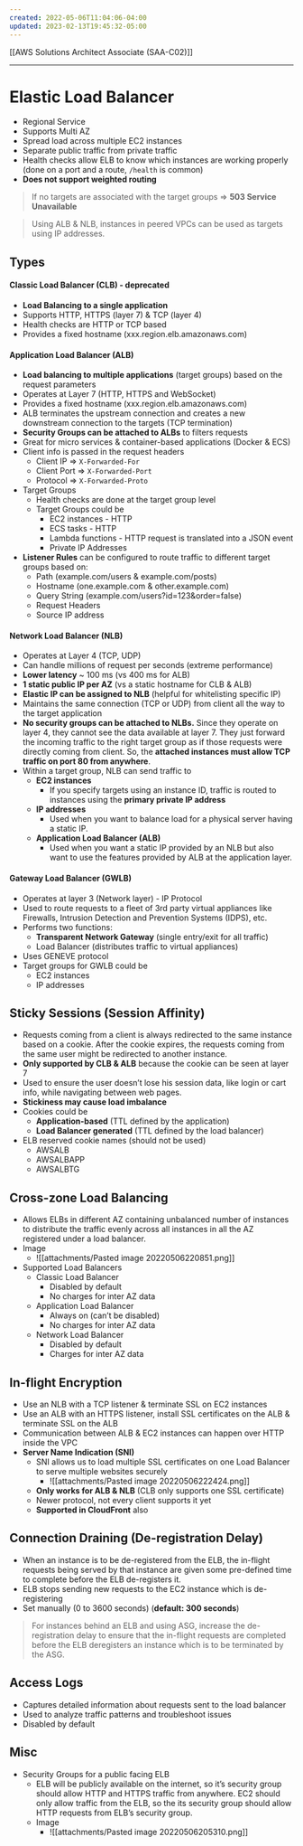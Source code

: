 ```yaml
---
created: 2022-05-06T11:04:06-04:00
updated: 2023-02-13T19:45:32-05:00
---
```

[[AWS Solutions Architect Associate (SAA-C02)]]

---

# Elastic Load Balancer
- Regional Service
- Supports Multi AZ
- Spread load across multiple EC2 instances
- Separate public traffic from private traffic
- Health checks allow ELB to know which instances are working properly (done on a port and a route, `/health` is common)
- **Does not support weighted routing**

> If no targets are associated with the target groups => **503 Service Unavailable**

> Using ALB & NLB, instances in peered VPCs can be used as targets using IP addresses.

## Types

#### Classic Load Balancer (CLB) - deprecated
- **Load Balancing to a single application**
- Supports HTTP, HTTPS (layer 7) & TCP (layer 4)
- Health checks are HTTP or TCP based
- Provides a fixed hostname (xxx.region.elb.amazonaws.com)

#### Application Load Balancer (ALB)
- **Load balancing to multiple applications** (target groups) based on the request parameters
- Operates at Layer 7 (HTTP, HTTPS and WebSocket)
- Provides a fixed hostname (xxx.region.elb.amazonaws.com)
- ALB terminates the upstream connection and creates a new downstream connection to the targets (TCP termination)
- **Security Groups can be attached to ALBs** to filters requests
- Great for micro services & container-based applications (Docker & ECS)
- Client info is passed in the request headers
	- Client IP => `X-Forwarded-For`
	- Client Port => `X-Forwarded-Port`
	- Protocol => `X-Forwarded-Proto`
- Target Groups
	- Health checks are done at the target group level
	- Target Groups could be
		- EC2 instances - HTTP
		-   ECS tasks - HTTP
		-   Lambda functions - HTTP request is translated into a JSON event
		-   Private IP Addresses
-   **Listener Rules** can be configured to route traffic to different target groups based on:
    -   Path (example.com/users & example.com/posts)
    -   Hostname (one.example.com & other.example.com)
    -   Query String (example.com/users?id=123&order=false)
    -   Request Headers
    -   Source IP address

#### Network Load Balancer (NLB)
- Operates at Layer 4 (TCP, UDP)
- Can handle millions of request per seconds (extreme performance)
- **Lower latency** ~ 100 ms (vs 400 ms for ALB)
- **1 static public IP per AZ** (vs a static hostname for CLB & ALB)
- **Elastic IP can be assigned to NLB** (helpful for whitelisting specific IP)
- Maintains the same connection (TCP or UDP) from client all the way to the target application
- **No security groups can be attached to NLBs.** Since they operate on layer 4, they cannot see the data available at layer 7. They just forward the incoming traffic to the right target group as if those requests were directly coming from client. So, the **attached instances must allow TCP traffic on port 80 from anywhere**.
- Within a target group, NLB can send traffic to
	-   **EC2 instances**
		- If you specify targets using an instance ID, traffic is routed to instances using the **primary private IP address**
	-   **IP addresses**
	    -   Used when you want to balance load for a physical server having a static IP.
	-   **Application Load Balancer (ALB)**
	    -   Used when you want a static IP provided by an NLB but also want to use the features provided by ALB at the application layer.

#### Gateway Load Balancer (GWLB)
- Operates at layer 3 (Network layer) - IP Protocol
- Used to route requests to a fleet of 3rd party virtual appliances like Firewalls, Intrusion Detection and Prevention Systems (IDPS), etc.
-  Performs two functions:
    -   **Transparent Network Gateway** (single entry/exit for all traffic)
    -   Load Balancer (distributes traffic to virtual appliances)
- Uses GENEVE protocol
- Target groups for GWLB could be
	-   EC2 instances
	-   IP addresses


## Sticky Sessions (Session Affinity)
- Requests coming from a client is always redirected to the same instance based on a cookie. After the cookie expires, the requests coming from the same user might be redirected to another instance.
- **Only supported by CLB & ALB** because the cookie can be seen at layer 7
- Used to ensure the user doesn’t lose his session data, like login or cart info, while navigating between web pages.
- **Stickiness may cause load imbalance**
- Cookies could be
	- **Application-based** (TTL defined by the application)
	- **Load Balancer generated** (TTL defined by the load balancer)
- ELB reserved cookie names (should not be used)
	- AWSALB
	- AWSALBAPP
	- AWSALBTG

## Cross-zone Load Balancing
- Allows ELBs in different AZ containing unbalanced number of instances to distribute the traffic evenly across all instances in all the AZ registered under a load balancer.
- Image
	- ![[attachments/Pasted image 20220506220851.png]]
- Supported Load Balancers
	- Classic Load Balancer
	    - Disabled by default
	    - No charges for inter AZ data
	-   Application Load Balancer
	    - Always on (can’t be disabled)
	    - No charges for inter AZ data
	-   Network Load Balancer
	    - Disabled by default
	    - Charges for inter AZ data


## In-flight Encryption
- Use an NLB with a TCP listener & terminate SSL on EC2 instances
- Use an ALB with an HTTPS listener, install SSL certificates on the ALB & terminate SSL on the ALB
- Communication between ALB & EC2 instances can happen over HTTP inside the VPC
- **Server Name Indication (SNI)**
	- SNI allows us to load multiple SSL certificates on one Load Balancer to serve multiple websites securely
		- ![[attachments/Pasted image 20220506222424.png]]
	- **Only works for ALB & NLB** (CLB only supports one SSL certificate)
	- Newer protocol, not every client supports it yet
	- **Supported in CloudFront** also

## Connection Draining (De-registration Delay)
- When an instance is to be de-registered from the ELB, the in-flight requests being served by that instance are given some pre-defined time to complete before the ELB de-registers it.
- ELB stops sending new requests to the EC2 instance which is de-registering
- Set manually (0 to 3600 seconds) (**default: 300 seconds**)

> For instances behind an ELB and using ASG, increase the de-registration delay to ensure that the in-flight requests are completed before the ELB deregisters an instance which is to be terminated by the ASG.

## Access Logs
- Captures detailed information about requests sent to the load balancer
- Used to analyze traffic patterns and troubleshoot issues
- Disabled by default

## Misc
- Security Groups for a public facing ELB
	- ELB will be publicly available on the internet, so it’s security group should allow HTTP and HTTPS traffic from anywhere. EC2 should only allow traffic from the ELB, so the its security group should allow HTTP requests from ELB’s security group.
	- Image
		- ![[attachments/Pasted image 20220506205310.png]] 